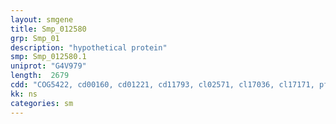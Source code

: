 ```yaml
---
layout: smgene
title: Smp_012580
grp: Smp_01
description: "hypothetical protein"
smp: Smp_012580.1
uniprot: "G4V979"
length:  2679
cdd: "COG5422, cd00160, cd01221, cd11793, cl02571, cl17036, cl17171, pfam00018, pfam00621, smart00325, smart00326"
kk: ns
categories: sm
---
```

